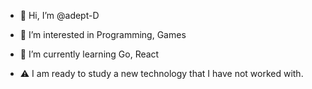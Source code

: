 - 👋 Hi, I’m @adept-D
- 👀 I’m interested in Programming, Games 
- 🌱 I’m currently learning Go, React

- ⚠️ I am ready to study a new technology that I have not worked with.


<!---
adept-D/adept-D is a ✨ special ✨ repository because its `README.md` (this file) appears on your GitHub profile.
You can click the Preview link to take a look at your changes.
--->
